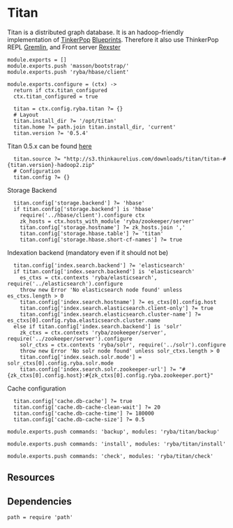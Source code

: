 
# Titan

Titan is a distributed graph database. It is an hadoop-friendly implementation of [TinkerPop]
[Blueprints]. Therefore it also use ThinkerPop REPL [Gremlin], and Front server [Rexster]

    module.exports = []
    module.exports.push 'masson/bootstrap/'
    module.exports.push 'ryba/hbase/client'

    module.exports.configure = (ctx) ->
      return if ctx.titan_configured
      ctx.titan_configured = true

      titan = ctx.config.ryba.titan ?= {}
      # Layout
      titan.install_dir ?= '/opt/titan'
      titan.home ?= path.join titan.install_dir, 'current'
      titan.version ?= '0.5.4'

Titan 0.5.x can be found [here](http://s3.thinkaurelius.com/downloads/titan/titan-#{titan.version}-hadoop2.zip)

      titan.source ?= "http://s3.thinkaurelius.com/downloads/titan/titan-#{titan.version}-hadoop2.zip"
      # Configuration
      titan.config ?= {}

Storage Backend

      titan.config['storage.backend'] ?= 'hbase'
      if titan.config['storage.backend'] is 'hbase'
        require('../hbase/client').configure ctx
        zk_hosts = ctx.hosts_with_module 'ryba/zookeeper/server'
        titan.config['storage.hostname'] ?= zk_hosts.join ','
        titan.config['storage.hbase.table'] ?= 'titan'
        titan.config['storage.hbase.short-cf-names'] ?= true

Indexation backend (mandatory even if it should not be)

      titan.config['index.search.backend'] ?= 'elasticsearch'
      if titan.config['index.search.backend'] is 'elasticsearch'
        es_ctxs = ctx.contexts 'ryba/elasticsearch', require('../elasticsearch').configure
        throw new Error 'No elasticsearch node found' unless es_ctxs.length > 0
        titan.config['index.search.hostname'] ?= es_ctxs[0].config.host
        titan.config['index.search.elasticsearch.client-only'] ?= true
        titan.config['index.search.elasticsearch.cluster-name'] ?= es_ctxs[0].config.ryba.elasticsearch.cluster.name
      else if titan.config['index.search.backend'] is 'solr'
        zk_ctxs = ctx.contexts 'ryba/zookeeper/server', require('../zookeeper/server').configure
        solr_ctxs = ctx.contexts 'ryba/solr', require('../solr').configure
        throw new Error 'No solr node found' unless solr_ctxs.length > 0
        titan.config['index.seach.solr.mode'] = solr_ctxs[0].config.ryba.solr.mode
        titan.config['index.search.solr.zookeeper-url'] ?= "#{zk_ctxs[0].config.host}:#{zk_ctxs[0].config.ryba.zookeeper.port}"

Cache configuration

      titan.config['cache.db-cache'] ?= true
      titan.config['cache.db-cache-clean-wait'] ?= 20
      titan.config['cache.db-cache-time'] ?= 180000
      titan.config['cache.db-cache-size'] ?= 0.5

    module.exports.push commands: 'backup', modules: 'ryba/titan/backup'

    module.exports.push commands: 'install', modules: 'ryba/titan/install'

    module.exports.push commands: 'check', modules: 'ryba/titan/check'

## Resources

[TinkerPop]: http://www.tinkerpop.com/
[Blueprints]: https://github.com/tinkerpop/blueprints/wiki
[Gremlin]: https://github.com/tinkerpop/gremlin/wiki
[Rexster]: https://github.com/tinkerpop/rexster/wiki

## Dependencies

    path = require 'path'
